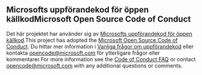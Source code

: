 ## <a name="microsoft-open-source-code-of-conduct"></a><span data-ttu-id="ce310-101">Microsofts uppförandekod för öppen källkod</span><span class="sxs-lookup"><span data-stu-id="ce310-101">Microsoft Open Source Code of Conduct</span></span>
<span data-ttu-id="ce310-102">Det här projektet har använder sig av [Microsofts uppförandekod för öppen källkod](https://opensource.microsoft.com/codeofconduct/).</span><span class="sxs-lookup"><span data-stu-id="ce310-102">This project has adopted the [Microsoft Open Source Code of Conduct](https://opensource.microsoft.com/codeofconduct/).</span></span>
<span data-ttu-id="ce310-103">Du hittar mer information i [Vanliga frågor om uppförandekod](https://opensource.microsoft.com/codeofconduct/faq/) eller kontakta [opencode@microsoft.com](mailto:opencode@microsoft.com) för ytterligare frågor eller kommentarer.</span><span class="sxs-lookup"><span data-stu-id="ce310-103">For more information see the [Code of Conduct FAQ](https://opensource.microsoft.com/codeofconduct/faq/) or contact [opencode@microsoft.com](mailto:opencode@microsoft.com) with any additional questions or comments.</span></span>